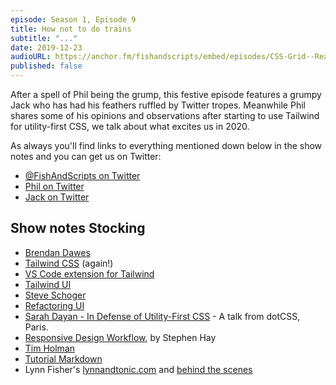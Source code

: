 ```yaml
---
episode: Season 1, Episode 9
title: How not to do trains
subtitle: "..."
date: 2019-12-23
audioURL: https://anchor.fm/fishandscripts/embed/episodes/CSS-Grid--React-Suspense-and-AirPod-page-weight-frustrations-e99rqd
published: false
---
```


After a spell of Phil being the grump, this festive episode features a grumpy Jack who has had his feathers ruffled by Twitter tropes. Meanwhile Phil shares some of his opinions and observations after starting to use Tailwind for utility-first CSS, we talk about what excites us in 2020.

As always you'll find links to everything mentioned down below in the show notes and you can get us on Twitter:

- [@FishAndScripts on Twitter](https://twitter.com/fishandscripts)
- [Phil on Twitter](https://twitter.com/philhawksworth)
- [Jack on Twitter](https://twitter.com/jack_franklin)


## Show notes Stocking

- [Brendan Dawes](http://www.brendandawes.com/)
- [Tailwind CSS](https://tailwindcss.com/) (again!)
- [VS Code extension for Tailwind](https://marketplace.visualstudio.com/items?itemName=bradlc.vscode-tailwindcss)
- [Tailwind UI](https://www.tailwindui.com/)
- [Steve Schoger](https://twitter.com/steveschoger)
- [Refactoring UI](https://refactoringui.com/book/)
- [Sarah Dayan - In Defense of Utility-First CSS](https://www.youtube.com/watch?v=R50q4NES6Iw) - A talk from dotCSS, Paris.
- [Responsive Design Workflow](https://responsivedesignworkflow.com/), by Stephen Hay
- [Tim Holman](http://tholman.com/)
- [Tutorial Markdown](https://github.com/tholman/tutorial-markdown)
- Lynn Fisher's [lynnandtonic.com](https://lynnandtonic.com/) and [behind the scenes](https://lynnandtonic.com/thoughts/entries/case-study-2019-refresh/)

